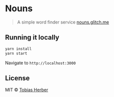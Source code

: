 # Nouns

 > A simple word finder service
 > [nouns.glitch.me](https://nouns.glitch.me/)
 
## Running it locally

```bash
yarn install
yarn start
```

Navigate to `http://localhost:3000`

## License

MIT © [Tobias Herber](http://tobihrbr.com)